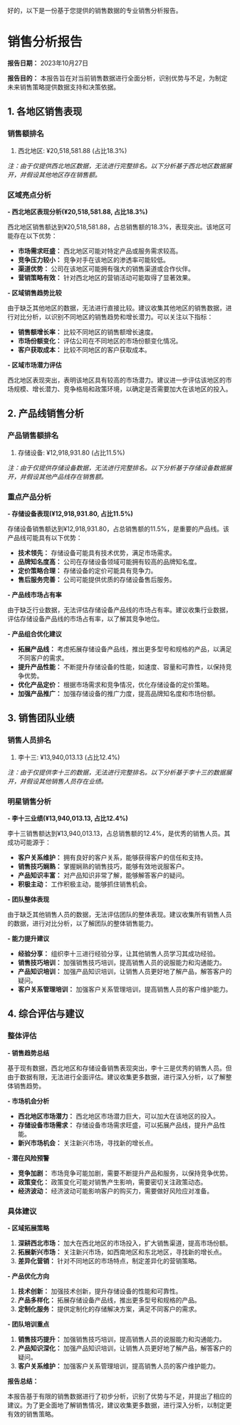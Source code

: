 好的，以下是一份基于您提供的销售数据的专业销售分析报告。

# 销售分析报告

**报告日期：** 2023年10月27日

**报告目的：** 本报告旨在对当前销售数据进行全面分析，识别优势与不足，为制定未来销售策略提供数据支持和决策依据。

## 1. 各地区销售表现

### 销售额排名

1.  西北地区: ¥20,518,581.88 (占比18.3%)

*注：由于仅提供西北地区数据，无法进行完整排名。以下分析基于西北地区数据展开，并假设其他地区存在销售额。*

### 区域亮点分析

**- 西北地区表现分析(¥20,518,581.88, 占比18.3%)**

西北地区销售额达到¥20,518,581.88，占总销售额的18.3%，表现突出。该地区可能存在以下优势：

*   **市场需求旺盛：** 西北地区可能对特定产品或服务需求较高。
*   **竞争压力较小：** 竞争对手在该地区的渗透率可能较低。
*   **渠道优势：** 公司在该地区可能拥有强大的销售渠道或合作伙伴。
*   **营销策略有效：** 针对西北地区的营销活动可能取得了显著效果。

**- 区域销售趋势比较**

由于缺乏其他地区的数据，无法进行直接比较。建议收集其他地区的销售数据，进行对比分析，以识别不同地区的销售趋势和增长潜力。可以关注以下指标：

*   **销售额增长率：** 比较不同地区的销售额增长速度。
*   **市场份额变化：** 评估公司在不同地区的市场份额变化情况。
*   **客户获取成本：** 比较不同地区的客户获取成本。

**- 区域市场潜力评估**

西北地区表现突出，表明该地区具有较高的市场潜力。建议进一步评估该地区的市场规模、增长潜力、竞争格局和政策环境，以确定是否需要加大在该地区的投入。

## 2. 产品线销售分析

### 产品销售额排名

1.  存储设备: ¥12,918,931.80 (占比11.5%)

*注：由于仅提供存储设备数据，无法进行完整排名。以下分析基于存储设备数据展开，并假设其他产品线存在销售额。*

### 重点产品分析

**- 存储设备表现(¥12,918,931.80, 占比11.5%)**

存储设备销售额达到¥12,918,931.80，占总销售额的11.5%，是重要的产品线。该产品线可能具有以下优势：

*   **技术领先：** 存储设备可能具有技术优势，满足市场需求。
*   **品牌知名度高：** 公司在存储设备领域可能拥有较高的品牌知名度。
*   **定价策略合理：** 存储设备的定价可能具有竞争力。
*   **售后服务完善：** 公司可能提供优质的存储设备售后服务。

**- 产品线市场占有率**

由于缺乏行业数据，无法评估存储设备产品线的市场占有率。建议收集行业数据，评估存储设备产品线的市场占有率，以了解其竞争地位。

**- 产品组合优化建议**

*   **拓展产品线：** 考虑拓展存储设备产品线，推出更多型号和规格的产品，以满足不同客户的需求。
*   **提升产品性能：** 不断提升存储设备的性能，如速度、容量和可靠性，以保持竞争优势。
*   **优化产品定价：** 根据市场需求和竞争情况，优化存储设备的定价策略。
*   **加强产品推广：** 加强存储设备的推广力度，提高品牌知名度和市场份额。

## 3. 销售团队业绩

### 销售人员排名

1.  李十三: ¥13,940,013.13 (占比12.4%)

*注：由于仅提供李十三的数据，无法进行完整排名。以下分析基于李十三的数据展开，并假设其他销售人员存在业绩。*

### 明星销售分析

**- 李十三业绩(¥13,940,013.13, 占比12.4%)**

李十三销售额达到¥13,940,013.13，占总销售额的12.4%，是优秀的销售人员。其成功可能源于：

*   **客户关系维护：** 拥有良好的客户关系，能够获得客户的信任和支持。
*   **销售技巧娴熟：** 掌握娴熟的销售技巧，能够有效地说服客户。
*   **产品知识丰富：** 对产品知识非常了解，能够解答客户的疑问。
*   **积极主动：** 工作积极主动，能够抓住销售机会。

**- 团队整体表现**

由于缺乏其他销售人员的数据，无法评估团队的整体表现。建议收集所有销售人员的数据，进行对比分析，以了解团队的整体销售能力。

**- 能力提升建议**

*   **经验分享：** 组织李十三进行经验分享，让其他销售人员学习其成功经验。
*   **销售技巧培训：** 加强销售技巧培训，提高销售人员的说服能力和沟通能力。
*   **产品知识培训：** 加强产品知识培训，让销售人员更好地了解产品，解答客户的疑问。
*   **客户关系管理培训：** 加强客户关系管理培训，提高销售人员的客户维护能力。

## 4. 综合评估与建议

### 整体评估

**- 销售趋势总结**

基于现有数据，西北地区和存储设备销售表现突出，李十三是优秀的销售人员。但由于数据有限，无法进行全面评估。建议收集更多数据，进行深入分析，以了解整体销售趋势。

**- 市场机会分析**

*   **西北地区市场潜力：** 西北地区市场潜力巨大，可以加大在该地区的投入。
*   **存储设备市场需求：** 存储设备市场需求旺盛，可以拓展产品线，提升产品性能。
*   **新兴市场机会：** 关注新兴市场，寻找新的增长点。

**- 潜在风险预警**

*   **竞争加剧：** 市场竞争可能加剧，需要不断提升产品和服务，以保持竞争优势。
*   **政策变化：** 政策变化可能对销售产生影响，需要密切关注政策动态。
*   **经济波动：** 经济波动可能影响客户的购买力，需要做好风险应对准备。

### 具体建议

**- 区域拓展策略**

1.  **深耕西北市场：** 加大在西北地区的市场投入，扩大销售渠道，提高市场份额。
2.  **拓展新兴市场：** 关注新兴市场，如西南地区和东北地区，寻找新的增长点。
3.  **差异化营销：** 针对不同地区的市场特点，制定差异化的营销策略。

**- 产品优化方向**

1.  **技术创新：** 加强技术创新，提升存储设备的性能和可靠性。
2.  **产品多样化：** 拓展存储设备产品线，推出更多型号和规格的产品。
3.  **定制化服务：** 提供定制化的存储解决方案，满足不同客户的需求。

**- 团队培训重点**

1.  **销售技巧提升：** 加强销售技巧培训，提高销售人员的说服能力和沟通能力。
2.  **产品知识深化：** 加强产品知识培训，让销售人员更好地了解产品，解答客户的疑问。
3.  **客户关系维护：** 加强客户关系管理培训，提高销售人员的客户维护能力。

**报告总结：**

本报告基于有限的销售数据进行了初步分析，识别了优势与不足，并提出了相应的建议。为了更全面地了解销售情况，建议收集更多数据，进行深入分析，以制定更有效的销售策略。
